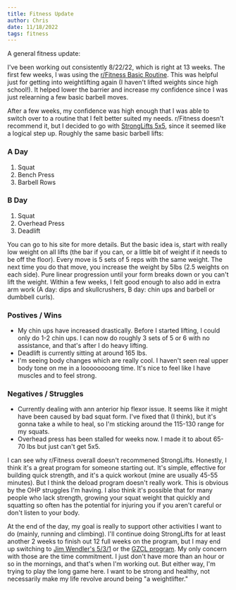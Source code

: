 ```yaml
---
title: Fitness Update
author: Chris
date: 11/18/2022
tags: fitness
---
```


A general fitness update:

I've been working out consistently 8/22/22, which is right at 13 weeks. The first few weeks, I was using the [r/Fitness Basic Routine](https://thefitness.wiki/routines/r-fitness-basic-beginner-routine/). This was helpful just for getting into weightlifting again (I haven't lifted weights since high school!). It helped lower the barrier and increase my confidence since I was just relearning a few basic barbell moves.

After a few weeks, my confidence was high enough that I was able to switch over to a routine that I felt better suited my needs. r/Fitness doesn't recommend it, but I decided to go with [StrongLifts 5x5](stronglifts.com), since it seemed like a logical step up. Roughly the same basic barbell lifts:

### A Day
1. Squat
2. Bench Press
3. Barbell Rows

### B Day
1. Squat
2. Overhead Press
3. Deadlift

You can go to his site for more details. But the basic idea is, start with really low weight on all lifts (the bar if you can, or a little bit of weight if it needs to be off the floor). Every move is 5 sets of 5 reps with the same weight. The next time you do that move, you increase the weight by 5lbs (2.5 weights on each side). Pure linear progression until your form breaks down or you can't lift the weight. Within a few weeks, I felt good enough to also add in extra arm work (A day: dips and skullcrushers, B day: chin ups and barbell or dumbbell curls). 

### Postives / Wins
- My chin ups have increased drastically. Before I started lifting, I could only do 1-2 chin ups. I can now do roughly 3 sets of 5 or 6 with no assistance, and that's after I do heavy lifting.
- Deadlift is currently sitting at around 165 lbs.
- I'm seeing body changes which are really cool. I haven't seen real upper body tone on me in a loooooooong time. It's nice to feel like I have muscles and to feel strong.

### Negatives / Struggles
- Currently dealing with ann anterior hip flexor issue. It seems like it might have been caused by bad squat form. I've fixed that (I think), but it's gonna take a while to heal, so I'm sticking around the 115-130 range for my squats.
- Overhead press has been stalled for weeks now. I made it to about 65-70 lbs but just can't get 5x5. 

I can see why r/Fitness overall doesn't recommened StrongLifts. Honestly, I think it's a great program for someone starting out. It's simple, effective for building quick strength, and it's a quick workout (mine are usually 45-55 minutes). But I think the deload program doesn't really work. This is obvious by the OHP struggles I'm having. I also think it's possible that for many people who lack strength, growing your squat weight that quickly and squatting so often has the potential for injuring you if you aren't careful or don't listen to your body.

At the end of the day, my goal is really to support other activities I want to do (mainly, running and climbing). I'll continue doing StrongLifts for at least another 2 weeks to finish out 12 full weeks on the program, but I may end up switching to [Jim Wendler's 5/3/1](https://thefitness.wiki/routines/5-3-1-for-beginners/) or the [GZCL program](https://thefitness.wiki/routines/gzclp/). My only concern with those are the time commitment. I just don't have more than an hour or so in the mornings, and that's when I'm working out. But either way, I'm trying to play the long game here. I want to be strong and healthy, not necessarily make my life revolve around being "a weightlifter."

